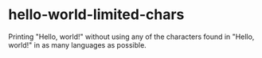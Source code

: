 # hello-world-limited-chars
Printing "Hello, world!" without using any of the characters found in "Hello, world!" in as many languages as possible.

